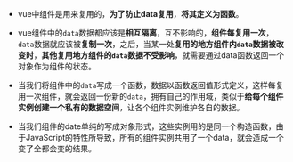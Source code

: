 + vue中组件是用来复用的，**为了防止data复用**，**将其定义为函数**。

+ vue组件中的`data`数据都应该是**相互隔离**，互不影响的，**组件每复用一次**，`data`数据就应该被**复制一次**，之后，当某一处**复用的地方组件内`data`数据被改变时**，**其他复用地方组件的`data`数据不受影响**，就需要通过data函数返回一个对象作为组件的状态。

+ 当我们将组件中的`data`写成一个函数，数据以函数返回值形式定义，这样每复用一次组件，就会返回一份新的`data`，拥有自己的作用域，类似于**给每个组件实例创建一个私有的数据空间**，让各个组件实例维护各自的数据。

+ 当我们组件的date单纯的写成对象形式，这些实例用的是同一个构造函数，由于JavaScript的特性所导致，所有的组件实例共用了一个data，就会造成一个变了全都会变的结果。